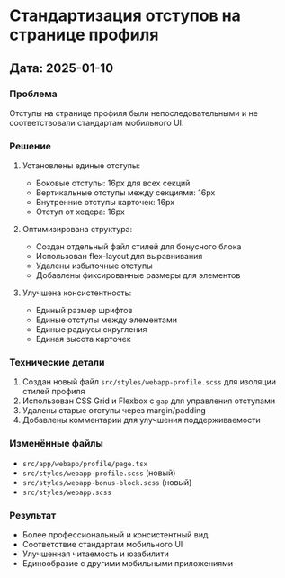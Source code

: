 # Стандартизация отступов на странице профиля

## Дата: 2025-01-10

### Проблема
Отступы на странице профиля были непоследовательными и не соответствовали стандартам мобильного UI.

### Решение
1. Установлены единые отступы:
   - Боковые отступы: 16px для всех секций
   - Вертикальные отступы между секциями: 16px
   - Внутренние отступы карточек: 16px
   - Отступ от хедера: 16px

2. Оптимизирована структура:
   - Создан отдельный файл стилей для бонусного блока
   - Использован flex-layout для выравнивания
   - Удалены избыточные отступы
   - Добавлены фиксированные размеры для элементов

3. Улучшена консистентность:
   - Единый размер шрифтов
   - Единые отступы между элементами
   - Единые радиусы скругления
   - Единая высота карточек

### Технические детали
1. Создан новый файл `src/styles/webapp-profile.scss` для изоляции стилей профиля
2. Использован CSS Grid и Flexbox с `gap` для управления отступами
3. Удалены старые отступы через margin/padding
4. Добавлены комментарии для улучшения поддерживаемости

### Изменённые файлы
- `src/app/webapp/profile/page.tsx`
- `src/styles/webapp-profile.scss` (новый)
- `src/styles/webapp-bonus-block.scss` (новый)
- `src/styles/webapp.scss`

### Результат
- Более профессиональный и консистентный вид
- Соответствие стандартам мобильного UI
- Улучшенная читаемость и юзабилити
- Единообразие с другими мобильными приложениями 